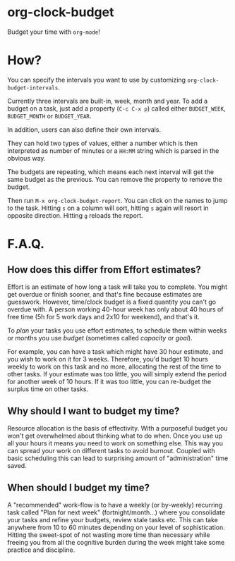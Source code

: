 # org-clock-budget

Budget your time with `org-mode`!

# How?

You can specify the intervals you want to use by customizing
`org-clock-budget-intervals`.

Currently three intervals are built-in, week, month and year.  To add
a budget on a task, just add a property (`C-c C-x p`) called either
`BUDGET_WEEK`, `BUDGET_MONTH` or `BUDGET_YEAR`.

In addition, users can also define their own intervals.

They can hold two types of values, either a number which is then
interpreted as number of minutes or a `HH:MM` string which is parsed
in the obvious way.

The budgets are repeating, which means each next interval will get the
same budget as the previous.  You can remove the property to remove
the budget.

Then run `M-x org-clock-budget-report`.  You can click on the names to
jump to the task.  Hitting `s` on a column will sort, hitting `s`
again will resort in opposite direction.  Hitting `g` reloads the
report.

# F.A.Q.

## How does this differ from Effort estimates?

Effort is an estimate of how long a task will take you to complete.
You might get overdue or finish sooner, and that's fine because
estimates are guesswork.  However, time/clock budget is a fixed
quantity you can't go overdue with.  A person working 40-hour week has
only about 40 hours of free time (5h for 5 work days and 2x10 for
weekend), and that's it.

To *plan* your tasks you use effort estimates, to schedule them within
weeks or months you use *budget* (sometimes called *capacity* or
*goal*).

For example, you can have a task which might have 30 hour estimate,
and you wish to work on it for 3 weeks.  Therefore, you'd budget 10
hours weekly to work on this task and no more, allocating the rest of
the time to other tasks.  If your estimate was too little, you will
simply extend the period for another week of 10 hours.  If it was too
little, you can re-budget the surplus time on other tasks.

## Why should I want to budget my time?

Resource allocation is the basis of effectivity.  With a purposeful
budget you won't get overwhelmed about thinking what to do when.  Once
you use up all your hours it means you need to work on something else.
This way you can spread your work on different tasks to avoid burnout.
Coupled with basic scheduling this can lead to surprising amount of
"administration" time saved.

## When should I budget my time?

A "recommended" work-flow is to have a weekly (or by-weekly) recurring
task called "Plan for next week" (fortnight/month...) where you
consolidate your tasks and refine your budgets, review stale tasks
etc.  This can take anywhere from 10 to 60 minutes depending on your
level of sophistication.  Hitting the sweet-spot of not wasting more
time than necessary while freeing you from all the cognitive burden
during the week might take some practice and discipline.
